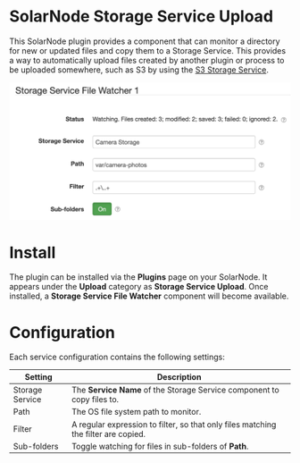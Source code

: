 # SolarNode Storage Service Upload

This SolarNode plugin provides a component that can monitor a directory for new or updated files and
copy them to a Storage Service. This provides a way to automatically upload files created by another
plugin or process to be uploaded somewhere, such as S3 by using the [S3 Storage
Service][s3-storage-service].

![Storage Service File Watcher settings](docs/solarnode-storage-service-file-watcher-settings.png)

# Install

The plugin can be installed via the **Plugins** page on your SolarNode. It
appears under the **Upload** category as **Storage Service Upload**. Once installed,
a **Storage Service File Watcher** component will become available.

# Configuration

Each service configuration contains the following settings:

| Setting         | Description  |
|-----------------|--------------|
| Storage Service | The **Service Name** of the Storage Service component to copy files to. |
| Path            | The OS file system path to monitor. |
| Filter          | A regular expression to filter, so that only files matching the filter are copied. |
| Sub-folders     | Toggle watching for files in sub-folders of <b>Path</b>. |

[s3-storage-service]: ../net.solarnetwork.node.io.s3/
